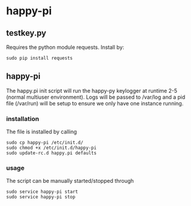 # happy-pi

## testkey.py ##
Requires the python module requests. Install by:
```
sudo pip install requests
```

## happy-pi ##
The happy.pi init script will run the happy-py keylogger at runtime 2-5 (normal multiuser environment). Logs will be passed to /var/log and a pid file (/var/run) will be setup to ensure we only have one instance running.

### installation ###
The file is installed by calling 
```
sudo cp happy-pi /etc/init.d/
sudo chmod +x /etc/init.d/happy-pi
sudo update-rc.d happy.pi defaults
```

### usage ###
The script can be manually started/stopped through 
```
sudo service happy-pi start
sudo service happy-pi stop
```
